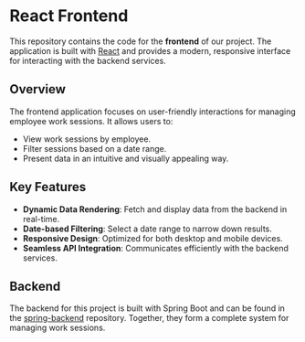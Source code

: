 # React Frontend

This repository contains the code for the **frontend** of our project. The application is built with [React](https://reactjs.org/) and provides a modern, responsive interface for interacting with the backend services.

## Overview

The frontend application focuses on user-friendly interactions for managing employee work sessions. It allows users to:
- View work sessions by employee.
- Filter sessions based on a date range.
- Present data in an intuitive and visually appealing way.

## Key Features

- **Dynamic Data Rendering**: Fetch and display data from the backend in real-time.
- **Date-based Filtering**: Select a date range to narrow down results.
- **Responsive Design**: Optimized for both desktop and mobile devices.
- **Seamless API Integration**: Communicates efficiently with the backend services.

## Backend

The backend for this project is built with Spring Boot and can be found in the [spring-backend](https://github.com/WorkTimeTracker-Project/Spring-boot-backend) repository. Together, they form a complete system for managing work sessions.
